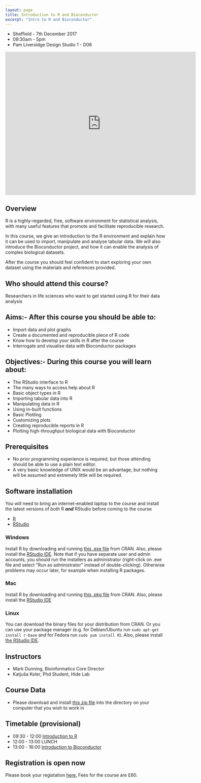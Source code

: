```yaml
---
layout: page
title: Introduction to R and Bioconductor
excerpt: "Intro to R and Bioconductor"
---
```


- Sheffield - 7th December 2017
- 09:30am - 5pm
- Pam Liversidge Design Studio 1 - D06

<iframe src="https://www.google.com/maps/embed?pb=!1m14!1m8!1m3!1d9519.181464571486!2d-1.4777067!3d53.3827108!3m2!1i1024!2i768!4f13.1!3m3!1m2!1s0x0%3A0x60e5580cdf19b137!2sPam+Liversidge+Building!5e0!3m2!1sen!2suk!4v1510862811609" width="600" height="450" frameborder="0" style="border:0" allowfullscreen></iframe>

## Overview

R is a highly-regarded, free, software environment for statistical analysis, with many useful features that promote and facilitate reproducible research.

In this course, we give an introduction to the R environment and explain how it can be used to import, manipulate and analyse tabular data. We will also introduce the Bioconductor project, and how it can enable the analysis of complex biological datasets.

After the course you should feel confident to start exploring your own dataset using the materials and references provided. 

## Who should attend this course?

Researchers in life sciences who want to get started using R for their data analysis

## Aims:- After this course you should be able to:

- Import data and plot graphs
- Create a documented and reproducible piece of R code
- Know how to develop your skills in R after the course
- Interrogate and visualise data with Bioconductor packages

## Objectives:- During this course you will learn about:

- The RStudio interface to R
- The many ways to access help about R
- Basic object types in R
- Importing tabular data into R
- Manipulating data in R
- Using in-built functions
- Basic Plotting
- Customizing plots
- Creating reproducible reports in R
- Plotting high-throughput biological data with Bioconductor


## Prerequisites

- No prior programming experience is required, but those attending should be able to use a plain text editor.
- A very basic knowledge of UNIX would be an advantage, but nothing will be assumed and extremely little will be required.

## Software installation

You will need to bring an internet-enabled laptop to the course and install the latest versions of *both* R ***and*** RStudio before coming to the course

- [R](https://cran.r-project.org/)
- [RStudio](https://www.rstudio.com/products/rstudio/download/#download)

### Windows

Install R by downloading and running [this .exe file](http://cran.r-project.org/bin/windows/base/release.htm) from CRAN. Also, please install the [RStudio IDE](http://www.rstudio.com/ide/download/desktop). Note that if you have separate user and admin accounts, you should run the installers as administrator (right-click on .exe file and select "Run as administrator" instead of double-clicking). Otherwise problems may occur later, for example when installing R packages.

### Mac

Install R by downloading and running [this .pkg file](http://cran.r-project.org/bin/macosx/R-latest.pkg) from CRAN. Also, please install the [RStudio IDE](http://www.rstudio.com/ide/download/desktop) 

### Linux

You can download the binary files for your distribution from CRAN. Or you can use your package manager (e.g. for Debian/Ubuntu run `sudo apt-get install r-base` and for Fedora run `sudo yum install R`). Also, please install [the RStudio IDE](http://www.rstudio.com/ide/download/desktop). 


## Instructors

- Mark Dunning, Bioinformatics Core Director
- Katjuša Koler, Phd Student, Hide Lab

## Course Data

- Please download and install [this zip file](r-introduction-2017-12-07.zip) into the directory on your computer that you wish to work in

## Timetable (provisional)

- 09:30 - 12:00 [Introduction to R](https://bioinformatics-core-shared-training.github.io/r-crash-course/crash-course.nb.html)
- 12:00 - 13:00 LUNCH
- 13:00 - 16:00 [Introduction to Bioconductor](https://bioinformatics-core-shared-training.github.io/bioc-introduction/bioc-intro.nb.html)

## Registration is open now
Please book your registation [here.](http://onlineshop.shef.ac.uk/conferences-events/faculty-of-medicine-dentistry-and-health/neuroscience/introduction-to-r-and-bioconductor) Fees for the course are £60.

